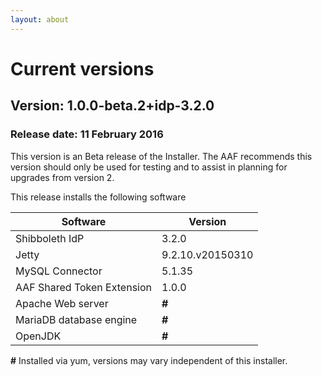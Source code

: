 ```yaml
---
layout: about
---
```


# Current versions

## Version: 1.0.0-beta.2+idp-3.2.0

### Release date: 11 February 2016

This version is an Beta release of the Installer. The AAF recommends this version should only be used for testing and to assist in planning for upgrades from version 2.

This release installs the following software

| Software | Version |
| -------- | ------- |
| Shibboleth IdP | 3.2.0 |
| Jetty | 9.2.10.v20150310 |
| MySQL Connector | 5.1.35 |
| AAF Shared Token Extension | 1.0.0 |
| Apache Web server | **#** |
| MariaDB database engine  | **#**  |
| OpenJDK | **#** |

 **#** Installed via yum, versions may vary independent of this installer.

